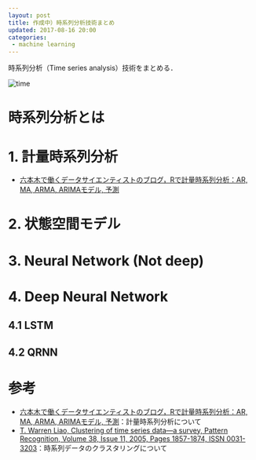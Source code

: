 ```yaml
---
layout: post
title: 作成中）時系列分析技術まとめ
updated: 2017-08-16 20:00 
categories:
 - machine learning
---
```


時系列分析（Time series analysis）技術をまとめる．

![time]({{site.baseurl}}/images/2017-08-16-time.jpg)

# 時系列分析とは

# 1. 計量時系列分析

* [六本木で働くデータサイエンティストのブログ，Rで計量時系列分析：AR, MA, ARMA, ARIMAモデル, 予測](http://tjo.hatenablog.com/entry/2013/07/12/184704)

# 2. 状態空間モデル

# 3. Neural Network (Not deep) 

# 4. Deep Neural Network

## 4.1 LSTM

## 4.2 QRNN

# 参考

* [六本木で働くデータサイエンティストのブログ，Rで計量時系列分析：AR, MA, ARMA, ARIMAモデル, 予測](http://tjo.hatenablog.com/entry/2013/07/12/184704)：計量時系列分析について
* [T. Warren Liao, Clustering of time series data—a survey, Pattern Recognition, Volume 38, Issue 11, 2005, Pages 1857-1874, ISSN 0031-3203](http://www.sciencedirect.com/science/article/pii/S0031320305001305)：時系列データのクラスタリングについて
